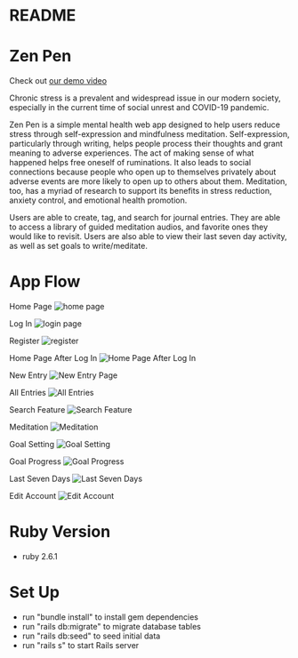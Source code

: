 # README

# Zen Pen
Check out [our demo video](https://www.youtube.com/watch?v=2fVkiududa8)

Chronic stress is a prevalent and widespread issue in our modern society, especially in the current time of social unrest and COVID-19 pandemic. 

Zen Pen is a simple mental health web app designed to help users reduce stress through self-expression and mindfulness meditation. Self-expression, particularly through writing, helps people process their thoughts and grant meaning to adverse experiences. The act of making sense of what happened helps free oneself of ruminations. It also leads to social connections because people who open up to themselves privately about adverse events are more likely to open up to others about them. Meditation, too, has a myriad of research to support its benefits in stress reduction, anxiety control, and emotional health promotion.

Users are able to create, tag, and search for journal entries. They are able to access a library of guided meditation audios, and favorite ones they would like to revisit. Users are also able to view their last seven day activity, as well as set goals to write/meditate.

# App Flow
Home Page
![home page](https://i.ibb.co/vzJ2L3x/Home-Page.png)

Log In 
![login page](https://i.ibb.co/cYQ0zcL/Log-In.png)

Register 
![register](https://i.ibb.co/16r3P50/Register.png)

Home Page After Log In
![Home Page After Log In](https://i.ibb.co/d0XyJRP/Home-Page-After-Log-In.png)

New Entry 
![New Entry Page](https://i.ibb.co/DGNL4kq/New-Entry-Page.pngg)

All Entries
![All Entries](https://i.ibb.co/92Lh4yH/All-Entries-Page.png)

Search Feature
![Search Feature](https://i.ibb.co/0DyMNvG/Search-Feature.png)

Meditation
![Meditation](https://i.ibb.co/hHLQT0K/Meditation-Page.png)

Goal Setting
![Goal Setting](https://i.ibb.co/hFcg3Lp/Goal-Setting-Form.png)

Goal Progress
![Goal Progress](https://i.ibb.co/J3bws5s/Goal-Progress-Display.png)

Last Seven Days
![Last Seven Days](https://i.ibb.co/dtP0wvG/Last-Seven-Day-Activity.png)

Edit Account
![Edit Account](https://i.ibb.co/Wgnq4nF/Edit-Account-Page.png)

# Ruby Version
- ruby 2.6.1

# Set Up
- run "bundle install" to install gem dependencies
- run "rails db:migrate" to migrate database tables
- run "rails db:seed" to seed initial data
- run "rails s" to start Rails server
